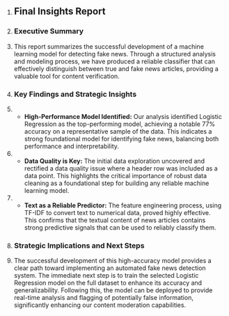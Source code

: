 1. ## Final Insights Report
2. ### Executive Summary
3. This report summarizes the successful development of a machine learning model for detecting fake news. Through a structured analysis and modeling process, we have produced a reliable classifier that can effectively distinguish between true and fake news articles, providing a valuable tool for content verification.
4. ### Key Findings and Strategic Insights
5. - **High-Performance Model Identified:** Our analysis identified Logistic Regression as the top-performing model, achieving a notable 77% accuracy on a representative sample of the data. This indicates a strong foundational model for identifying fake news, balancing both performance and interpretability.
6. - **Data Quality is Key:** The initial data exploration uncovered and rectified a data quality issue where a header row was included as a data point. This highlights the critical importance of robust data cleaning as a foundational step for building any reliable machine learning model.
7. - **Text as a Reliable Predictor:** The feature engineering process, using TF-IDF to convert text to numerical data, proved highly effective. This confirms that the textual content of news articles contains strong predictive signals that can be used to reliably classify them.
8. ### Strategic Implications and Next Steps
9. The successful development of this high-accuracy model provides a clear path toward implementing an automated fake news detection system. The immediate next step is to train the selected Logistic Regression model on the full dataset to enhance its accuracy and generalizability. Following this, the model can be deployed to provide real-time analysis and flagging of potentially false information, significantly enhancing our content moderation capabilities.
